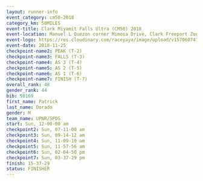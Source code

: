 ```yaml
---
layout: runner-info 
event_category: cm50-2018 
category_km: 50MILES 
event-title: Clark Miyamit Falls Ultra (CM50) 2018 
event-location: Manuel L Quezon corner Mimosa Drive, Clark Freeport Zone, Clark, Pampanga, Philippines 
event-logo: https://res.cloudinary.com/raceyaya/image/upload/v1570607412/logo/cm50_p8ydpq.jpg 
event-date: 2018-11-25 
checkpoint-name2: PEAK (T-2) 
checkpoint-name3: FALLS (T-3) 
checkpoint-name4: AS 3 (T-4) 
checkpoint-name5: AS 2 (T-5) 
checkpoint-name6: AS 1 (T-6) 
checkpoint-name7: FINISH (T-7) 
overall_rank: 48
gender_rank: 44
bib: 50169
first_name: Patrick
last_name: Dorado
gender: M
team_name: UPNR/SPDS
start: Sun, 12-00-00 am
checkpoint2: Sun, 07-11-00 am
checkpoint3: Sun, 09-14-12 am
checkpoint4: Sun, 11-09-10 am
checkpoint5: Sun, 11-57-56 am
checkpoint6: Sun, 02-04-50 pm
checkpoint7: Sun, 03-37-29 pm
finish: 15-37-29
status: FINISHER
---
```

